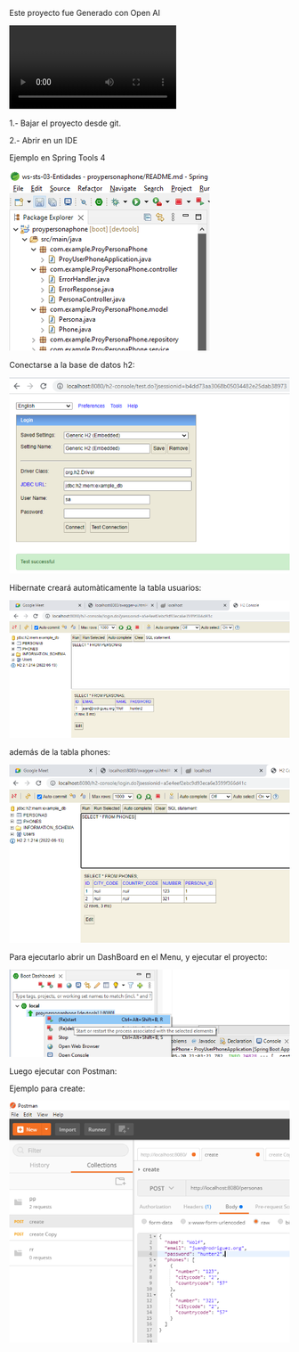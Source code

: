 Este proyecto fue Generado con Open AI

![My animated logo](assets/OpenAITarea.mp4)

1.- Bajar el proyecto desde git.

2.- Abrir en un IDE

Ejemplo en Spring Tools 4

![My animated logo](assets/abrir_en_tools.png)

Conectarse a la base de datos h2:

![My animated logo](assets/h2.png)

Hibernate creará automàticamente la tabla usuarios:

![My animated logo](assets/Personas.png)

además de la tabla phones:

![My animated logo](assets/phones.png)

Para ejecutarlo abrir un DashBoard en el Menu, y ejecutar el proyecto:

![My animated logo](assets/start.png)

Luego ejecutar con Postman:

Ejemplo para create:

![My animated logo](assets/postmancreate.png)